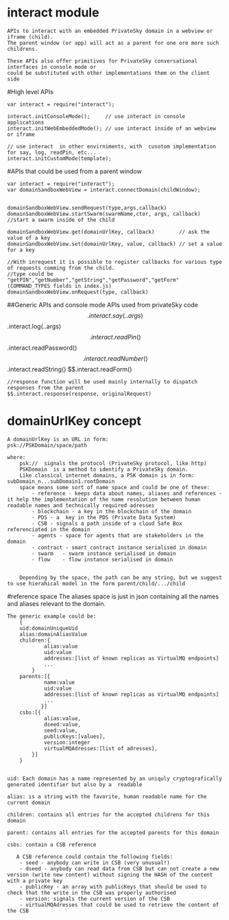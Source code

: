 # interact module
    APIs to interact with an embedded PrivateSky domain in a webview or iframe (child). 
    The parent window (or app) will act as a parent for one ore more such childrens.
    
    These APIs also offer primitives for PrivateSky conversational interfaces in console mode or 
    could be substituted with other implementations them on the client side

#High level APIs

    var interact = require("interact");
    
    interact.initConsoleMode();     // use interact in console applications
    interact.initWebEmbeddedMode(); // use interact inside of an webview or iframe
    
    // use interact  in other envirniments, with  cusotom implementation for say, log, readPin, etc...    
    interact.initCustomMode(template);      


#APIs that could be used from a parent window

    var interact = require("interact");
    var domainSandboxWebView = interact.connectDomain(childWindow); 
    
    
    domainSandboxWebView.sendRequest(type,args,callback)
    domainSandboxWebView.startSwarm(swarmName,ctor, args, callback) //start a swarm inside of the child
    
    domainSandboxWebView.get(domainUrlKey, callback)        // ask the value of a key
    domainSandboxWebView.set(domainUrlKey, value, callback) // set a value for a key
    
    //With inrequest it is possible to register callbacks for various type of requests comming from the child. 
    //type could be "getPIN","getNumber","getString","getPassword","getForm" (COMMAND_TYPES fields in index.js)
    domainSandboxWebView.onRequest(type, callback)  


##Generic APIs and console mode APIs used from privateSky code
    $$.interact.say(..args)
    $$.interact.log(..args)
    $$.interact.readPin()
    $$.interact.readPassword()
    $$.interact.readNumber()
    $$.interact.readString()
    $$.interact.readForm()
    
    
    //response function will be used mainly internally to dispatch responses from the parent
    $$.interact.response(response, originalRequest)  





# domainUrlKey concept
    A domainUrlKey is an URL in form:
    psk://PSKDomain/space/path

    where:
        psk://  signals the protocol (PrivateSky protocol, like http)
        PSKDomain  is a method to identify a PrivateSky domain. 
        Like classical internet domains, a PSK domain is in form:   subDomain_n...subDomain1.rootDomain
        space means some sort of name space and could be one of these:
            - reference - keeps data about names, aliases and references - it help the implementation of the name resolution between human readable names and technically required adresses
            - blockchain - a key in the blockchain of the domain
            - PDS - a  key in the PDS (Private Data System)
            - CSB - signals a path inside of a cloud Safe Box referenciated in the domain
            - agents - space for agents that are stakeholders in the domain
            - contract - smart contract instance serialised in domain
            - swarm   - swarm instance serialised in domain
            - flow    - flow instance serialised in domain


        Depending by the space, the path can be any string, but we suggest to use hierahical model in the form parent/child/.../child

#reference space
  The aliases space is just in json containing all the names and aliases relevant to the domain.
    
    The generic example could be:
        {
        uid:domainUniqueUid
        alias:domainAliasValue
        children:{
                alias:value
                uid:value
                addresses:[list of known replicas as VirtualMQ endpoints]
                ...
            }
        parents:[{
                name:value
                uid:value
                addresses:[list of known replicas as VirtualMQ endpoints]
                ...
               }]
        csbs:[{
                alias:value,
                dseed:value,
                seed:value,
                publicKeys:[values],
                version:integer
                virtualMQAdresses:[list of adresses],
            }]
        }


    uid: Each domain has a name represented by an uniquly cryptografically generated identifier but also by a  readable
   
    alias: is a string with the favorite, human readable name for the current domain
    
    children: contains all entries for the accepted childrens for this domain
    
    parent: contains all entries for the accepted parents for this domain
    
    csbs: contain a CSB reference

       A CSB reference could contain the following fields:
        - seed - anybody can write in CSB (very unusual!)
        - dseed - anybody can read data from CSB but can not create a new version (write new content) without signing the HASH of the content with a private key
        - publicKey - an array with publicKeys that should be used to check that the write in the CSB was properly authorised
        - version: signals the current version of the CSB
        - virtualMQAdresses that could be used to retrieve the content of the CSB
    


